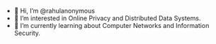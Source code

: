 - 👋 Hi, I’m @rahulanonymous
- 👀 I’m interested in Online Privacy and Distributed Data Systems.
- 🌱 I’m currently learning about Computer Networks and Information Security.

<!---
rahulbajaj369/rahulbajaj369 is a ✨ special ✨ repository because its `README.md` (this file) appears on your GitHub profile.
You can click the Preview link to take a look at your changes.
--->
